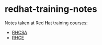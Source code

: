 redhat-training-notes
=====================

Notes taken at Red Hat training courses:

* [RHCSA](RHCSA)
* [RHCE](RHCE)
